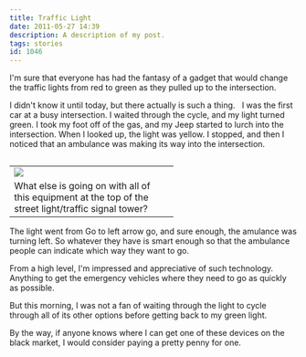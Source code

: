 ```yaml
---
title: Traffic Light
date: 2011-05-27 14:39
description: A description of my post.
tags: stories
id: 1046
---
```

I'm sure that everyone has had the fantasy of a gadget that would change the traffic lights from red to green as they pulled up to the intersection.

I didn't know it until today, but there actually is such a thing.
<span class="spanEndPreview">&nbsp;</span>
I was the first car at a busy intersection.  I waited through the cycle, and my light turned green.  I took my foot off of the gas, and my Jeep started to lurch into the intersection.  When I looked up, the light was yellow.  I stopped, and then I noticed that an ambulance was making its way into the intersection.
<table cellpadding="2" align="left"><tr><td width="250" ><img src="/img/light.jpg"></td><td width="5" rowspan="2"><spacer type="block" width="5" height="1"></td></tr><tr><td class="caption" width="250">What else is going on with all of this equipment at the top of the street light/traffic signal tower?</td></tr></table>

The light went from Go to left arrow go, and sure enough, the amulance was turning left.  So whatever they have is smart enough so that the ambulance people can indicate which way they want to go.

From a high level, I'm impressed and appreciative of such technology.  Anything to get the emergency vehicles where they need to go as quickly as possible.

But this morning, I was not a fan of waiting through the light to cycle through all of its other options before getting back to my green light.

By the way, if anyone knows where I can get one of these devices on the black market, I would consider paying a pretty penny for one.